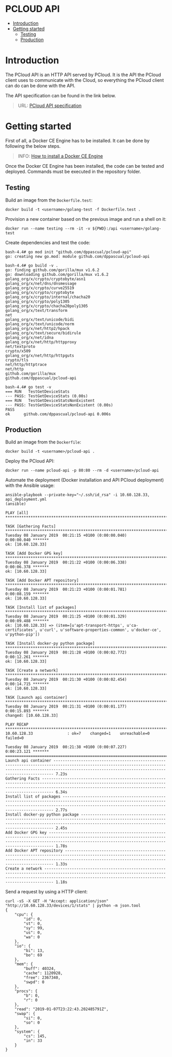 # PCLOUD API

- [Introduction](#introduction)
- [Getting started](#getting-started)
  - [Testing](#testing)
  - [Production](#production)

# Introduction

The PCloud API is an HTTP API served by PCloud. It is the API the PCloud client uses to communicate with the Cloud, so everything the PCloud client can do can be done with the API.

The API specification can be found in the link below.

> URL: [PCloud API specification](https://app.swaggerhub.com/apis-docs/dppascual/pcloud-api/1.0.0)

# Getting started

First of all, a Docker CE Engine has to be installed. It can be done by following the below steps.

> INFO: [How to install a Docker CE Engine](https://www.docker.com/products/docker-engine)

Once the Docker CE Engine has been installed, the code can be tested and deployed. Commands must be executed in the repository folder.

## Testing

Build an image from the `Dockerfile.test`:

```
docker build -t <username>/golang-test -f Dockerfile.test .
```

Provision a new container based on the previous image and run a shell on it:

```
docker run --name testing --rm -it -v ${PWD}:/api <username>/golang-test
```

Create dependencies and test the code:

```
bash-4.4# go mod init "github.com/dppascual/pcloud-api"
go: creating new go.mod: module github.com/dppascual/pcloud-api

bash-4.4# go build -v .
go: finding github.com/gorilla/mux v1.6.2
go: downloading github.com/gorilla/mux v1.6.2
golang_org/x/crypto/cryptobyte/asn1
golang_org/x/net/dns/dnsmessage
golang_org/x/crypto/curve25519
golang_org/x/crypto/cryptobyte
golang_org/x/crypto/internal/chacha20
golang_org/x/crypto/poly1305
golang_org/x/crypto/chacha20poly1305
golang_org/x/text/transform
net
golang_org/x/text/unicode/bidi
golang_org/x/text/unicode/norm
golang_org/x/net/http2/hpack
golang_org/x/text/secure/bidirule
golang_org/x/net/idna
golang_org/x/net/http/httpproxy
net/textproto
crypto/x509
golang_org/x/net/http/httpguts
crypto/tls
net/http/httptrace
net/http
github.com/gorilla/mux
github.com/dppascual/pcloud-api

bash-4.4# go test -v
=== RUN   TestGetDeviceStats
--- PASS: TestGetDeviceStats (0.00s)
=== RUN   TestGetDeviceStatsNonExistent
--- PASS: TestGetDeviceStatsNonExistent (0.00s)
PASS
ok  	github.com/dppascual/pcloud-api	0.006s
```

## Production

Build an image from the `Dockerfile`:

```
docker build -t <username>/pcloud-api .
```

Deploy the PCloud API:

```
docker run --name pcloud-api -p 80:80 --rm -d <username>/pcloud-api
```

Automate the deployment (Docker installation and API PCloud deployment) with the Ansible usage:

```
ansible-playbook --private-key="~/.ssh/id_rsa" -i 10.60.128.33, api_deployment.yml                                                                                                             (ansible)

PLAY [all] ***********************************************************************************************************************************************************************************************************************************

TASK [Gathering Facts] ***********************************************************************************************************************************************************************************************************************
Tuesday 08 January 2019  00:21:15 +0100 (0:00:00.040)       0:00:00.040 *******
ok: [10.60.128.33]

TASK [Add Docker GPG key] ********************************************************************************************************************************************************************************************************************
Tuesday 08 January 2019  00:21:22 +0100 (0:00:06.338)       0:00:06.378 *******
ok: [10.60.128.33]

TASK [Add Docker APT repository] *************************************************************************************************************************************************************************************************************
Tuesday 08 January 2019  00:21:23 +0100 (0:00:01.781)       0:00:08.159 *******
ok: [10.60.128.33]

TASK [Install list of packages] **************************************************************************************************************************************************************************************************************
Tuesday 08 January 2019  00:21:25 +0100 (0:00:01.329)       0:00:09.488 *******
ok: [10.60.128.33] => (item=[u'apt-transport-https', u'ca-certificates', u'curl', u'software-properties-common', u'docker-ce', u'python-pip'])

TASK [Install docker-py python package] ******************************************************************************************************************************************************************************************************
Tuesday 08 January 2019  00:21:28 +0100 (0:00:02.772)       0:00:12.261 *******
ok: [10.60.128.33]

TASK [Create a network] **********************************************************************************************************************************************************************************************************************
Tuesday 08 January 2019  00:21:30 +0100 (0:00:02.454)       0:00:14.715 *******
ok: [10.60.128.33]

TASK [Launch api container] ******************************************************************************************************************************************************************************************************************
Tuesday 08 January 2019  00:21:31 +0100 (0:00:01.177)       0:00:15.893 *******
changed: [10.60.128.33]

PLAY RECAP ***********************************************************************************************************************************************************************************************************************************
10.60.128.33               : ok=7    changed=1    unreachable=0    failed=0

Tuesday 08 January 2019  00:21:38 +0100 (0:00:07.227)       0:00:23.121 *******
===============================================================================
Launch api container ------------------------------------------------------------------------------------------------------------------------------------------------------------------------------------------------------------------ 7.23s
Gathering Facts ----------------------------------------------------------------------------------------------------------------------------------------------------------------------------------------------------------------------- 6.34s
Install list of packages -------------------------------------------------------------------------------------------------------------------------------------------------------------------------------------------------------------- 2.77s
Install docker-py python package ------------------------------------------------------------------------------------------------------------------------------------------------------------------------------------------------------ 2.45s
Add Docker GPG key -------------------------------------------------------------------------------------------------------------------------------------------------------------------------------------------------------------------- 1.78s
Add Docker APT repository ------------------------------------------------------------------------------------------------------------------------------------------------------------------------------------------------------------- 1.33s
Create a network ---------------------------------------------------------------------------------------------------------------------------------------------------------------------------------------------------------------------- 1.18s

```

Send a request by using a HTTP client:

```
curl -sS -X GET -H "Accept: application/json" "http://10.60.128.33/devices/1/stats" | python -m json.tool
{
    "cpu": {
        "id": 0,
        "st": 0,
        "sy": 99,
        "us": 0,
        "wa": 0
    },
    "io": {
        "bi": 13,
        "bo": 69
    },
    "mem": {
        "buff": 40324,
        "cache": 1120928,
        "free": 2367340,
        "swpd": 0
    },
    "procs": {
        "b": 0,
        "r": 0
    },
    "read": "2019-01-07T23:22:43.202485791Z",
    "swap": {
        "si": 0,
        "so": 0
    },
    "system": {
        "cs": 145,
        "in": 33
    }
}
```

